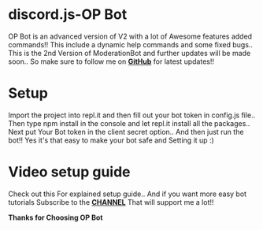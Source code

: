 # discord.js-OP Bot
OP Bot is an advanced version of V2 with a lot of Awesome features added commands!! This include a dynamic help commands and some fixed bugs.. This is the 2nd Version of ModerationBot and further updates will be made soon.. So make sure to follow me on **[GitHub](https://github.com/OverPoweredHehe)** for latest updates!!

# Setup
Import the project into repl.it and then fill out your bot token in config.js file.. Then type npm install in the console and let repl.it install all the packages..
Next put Your Bot token in the client secret option.. And then just run the bot!! Yes it's that easy to make your bot safe and Setting it up :)

# Video setup guide
Check out this  For explained setup guide..
And if you want more easy bot tutorials Subscribe to the **[CHANNEL]()** That will support me a lot!!

**Thanks for Choosing OP Bot**
